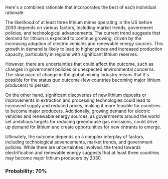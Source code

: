 Here's a combined rationale that incorporates the best of each individual rationale:

The likelihood of at least three lithium mines operating in the US before 2030 depends on various factors, including market trends, government policies, and technological advancements. The current trend suggests that demand for lithium is expected to continue growing, driven by the increasing adoption of electric vehicles and renewable energy sources. This growth in demand is likely to lead to higher prices and increased production capacity, particularly in regions with significant lithium reserves.

However, there are uncertainties that could affect the outcome, such as changes in government policies or unexpected environmental concerns. The slow pace of change in the global mining industry means that it's possible for the status quo outcome (few countries becoming major lithium producers) to persist.

On the other hand, significant discoveries of new lithium deposits or improvements in extraction and processing technologies could lead to increased supply and reduced prices, making it more feasible for countries to become major producers. Additionally, growing demand for electric vehicles and renewable energy sources, as governments around the world set ambitious targets for reducing greenhouse gas emissions, could drive up demand for lithium and create opportunities for new entrants to emerge.

Ultimately, the outcome depends on a complex interplay of factors, including technological advancements, market trends, and government policies. While there are uncertainties involved, the trend towards electrification and renewable energy suggests that at least three countries may become major lithium producers by 2030.

### Probability: 70%